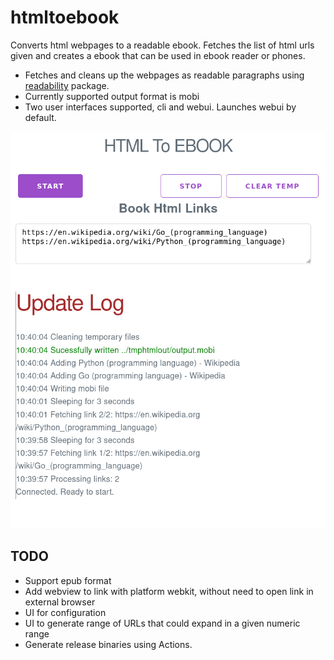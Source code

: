 # htmltoebook
Converts html webpages to a readable ebook. Fetches the list of html urls given and creates a ebook that can be used in ebook reader or phones.

* Fetches and cleans up the webpages as readable paragraphs using [readability](github.com/go-shiori/go-readability) package.
* Currently supported output format is mobi
* Two user interfaces supported, cli and webui. Launches webui by default.

![Screenshot](screenshot.png)

## TODO
* Support epub format
* Add webview to link with platform webkit, without need to open link in external browser
* UI for configuration
* UI to generate range of URLs that could expand in a given numeric range
* Generate release binaries using Actions.